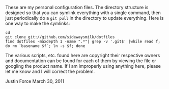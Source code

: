 These are my personal configuration files. The directory structure is designed
so that you can symlink everything with a single command, then just
periodically do a `git pull` in the directory to update everything. Here is one
way to make the symlinks:

    cd
    git clone git://github.com/sidewaysmilk/dotfiles
    find dotfiles -maxdepth 1 -name ".*"| grep -v '.git$' |while read f; do rm `basename $f`; ln -s $f; done

The various scripts, etc. found here are copyright their respective owners and
documentation can be found for each of them by viewing the file or googling the
product name. If I am improperly using anything here, please let me know and I
will correct the problem.

Justin Force
March 30, 2011

